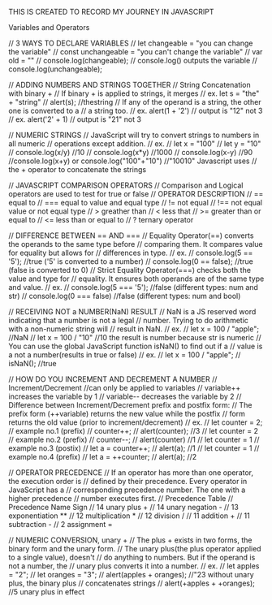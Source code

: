 THIS IS CREATED TO RECORD MY JOURNEY IN JAVASCRIPT

Variables and Operators

// 3 WAYS TO DECLARE VARIABLES
// let changeable = "you can change the variable"
// const unchangeable = "you can't change the variable"
// var old = ""
// console.log(changeable); // console.log() outputs the variable 
// console.log(unchangeable);

// ADDING NUMBERS AND STRINGS TOGETHER
// String Concatenation with binary +
// If binary + is applied to strings, it merges
// ex. let s = "the" + "string"
// alert(s); //thestring
// If any of the operand is a string, the other one is converted to a
// a string too.
// ex. alert(1 + '2') // output is "12" not 3
// ex. alert('2' + 1) // output is "21" not 3

// NUMERIC STRINGS
// JavaScript will try to convert strings to numbers in all numeric
// operations except addition.
// ex.
// let x = "100"
// let y = "10"
// console.log(x/y) //10
// console.log(x*y) //1000
// console.log(x-y) //90
//console.log(x+y) or console.log("100"+"10") //"10010" Javascript uses
// the + operator to concatenate the strings

// JAVASCRIPT COMPARISON OPERATORS
// Comparison and Logical operators are used to test for true or false
// OPERATOR     DESCRIPTION
// ==           equal to
// ===          equal to value and equal type
// !=           not equal
// !==          not equal value or not equal type
// >            greather than
// <            less that
// >=           greater than or equal to
// <=           less than or equal to
// ?            ternary operator

// DIFFERENCE BETWEEN == AND ===
// Equality Operator(==) converts the operands to the same type before 
// comparing them. It compares value for equality but allows for 
// differences in type.
// ex. 
// console.log(5 == '5'); //true ('5' is converted to a number)
// console.log(0 == false); //true (false is converted to 0)
// Strict Equality Operator(===) checks both the value and type for 
// equality. It ensures both operands are of the same type and value. 
// ex.
// console.log(5 === '5'); //false (different types: num and str)
// console.log(0 === false) //false (different types: num and bool)

// RECEIVING NOT a NUMBER(NaN) RESULT
// NaN is a JS reserved word indicating that a number is not a legal
// number. Trying to do arithmetic with a non-numeric string will
// result in NaN.
// ex.
// let x = 100 / "apple"; //NaN
// let x = 100 / "10" //10 the result is number because str is numeric
// You can use the global JavaScript function isNaN() to find out if a 
// value is a not a number(results in true or false)
// ex.
// let x = 100 / "apple";
// isNaN(); //true

// HOW DO YOU INCREMENT AND DECREMENT A NUMBER
// Increment/Decrement //can only be applied to variables
// variable++ increases the variable by 1
// variable-- decreases the variable by 2
// Difference between Increment/Decrement prefix and postfix form:
// The prefix form (++variable) returns the new value while the postfix
// form returns the old value (prior to increment/decrement)
// ex.
// let counter = 2; // example no.1 (prefix)
// counter++;
// alert(counter); //3
// let counter = 2 // example no.2 (prefix)
// counter--;
// alert(counter) //1
// let counter = 1 // example no.3 (postix)
// let a = counter++;
// alert(a); //1
// let counter = 1 // example no.4 (prefix)
// let a = ++counter;
// alert(a); //2

// OPERATOR PRECEDENCE
// If an operator has more than one operator, the execution order is 
// defined by their precedence. Every operator in JavaScript has a 
// corresponding precedence number. The one with a higher precedence 
// number executes first.
//                       Precedence Table
// Precedence                   Name                    Sign
// 14                       unary plus                  +
// 14                       unary negation              -
// 13                       exponentiation              **
// 12                       multiplication              *
// 12                       division                    /
// 11                       addition                    +
// 11                       subtraction                 -
// 2                        assignment                  =

// NUMERIC CONVERSION, unary +
// The plus + exists in two forms, the binary form and the unary form.
// The unary plus(the plus operator applied to a single value), doesn't
// do anything to numbers. But if the operand is not a number, the
// unary plus converts it into a number.
// ex.
// let apples = "2";
// let oranges = "3";
// alert(apples + oranges); //"23 without unary plus, the binary plus
// concatenates strings
// alert(+apples + +oranges); //5 unary plus in effect
